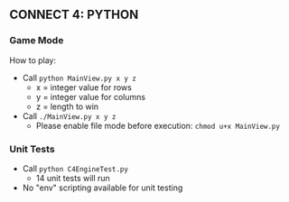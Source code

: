 ## CONNECT 4: PYTHON

### Game Mode

How to play:
* Call `python MainView.py x y z`
  * x = integer value for rows
  * y = integer value for columns
  * z = length to win
* Call `./MainView.py x y z`
  * Please enable file mode before execution:
    `chmod u+x MainView.py`

### Unit Tests
* Call `python C4EngineTest.py`
  * 14 unit tests will run
* No "env" scripting available for unit testing
